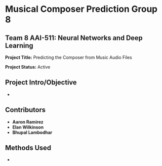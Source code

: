 # Musical Composer Prediction Group 8

## Team 8 AAI-511: Neural Networks and Deep Learning

**Project Title:** Predicting the Composer from Music Audio Files

**Project Status:** Active

## Project Intro/Objective

-

## Contributors

- **Aaron Ramirez**
- **Elan Wilkinson**
- **Bhupal Lambodhar**

## Methods Used

-
